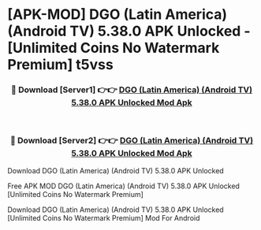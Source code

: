 # [APK-MOD] DGO (Latin America) (Android TV) 5.38.0 APK Unlocked - [Unlimited Coins No Watermark Premium] t5vss



<div align="center">
<h3>🔴 Download [Server1] 👉👉 <a href="https://momento.my/?title=DGO_(Latin_America)_(Android_TV)_5.38.0_APK_Unlocked">DGO (Latin America) (Android TV) 5.38.0 APK Unlocked Mod Apk</a></h3><br>

<h3>🔴 Download [Server2] 👉👉 <a href="https://momento.my/?title=DGO_(Latin_America)_(Android_TV)_5.38.0_APK_Unlocked">DGO (Latin America) (Android TV) 5.38.0 APK Unlocked Mod Apk</a></h3>
</div>



Download DGO (Latin America) (Android TV) 5.38.0 APK Unlocked 

Free APK MOD DGO (Latin America) (Android TV) 5.38.0 APK Unlocked [Unlimited Coins No Watermark Premium]

Download DGO (Latin America) (Android TV) 5.38.0 APK Unlocked [Unlimited Coins No Watermark Premium] Mod For Android
